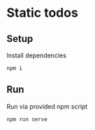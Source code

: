 # Static todos

## Setup
Install dependencies

    npm i

## Run
Run via provided npm script

    npm run serve
